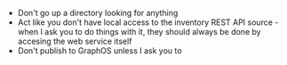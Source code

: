- Don't go up a directory looking for anything
- Act like you don't have local access to the inventory REST API source - when I ask you to do things with it, they should always be done by accesing the web service itself
- Don't publish to GraphOS unless I ask you to